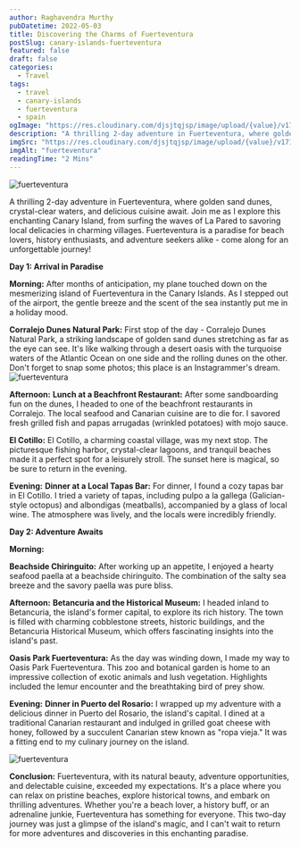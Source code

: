 ```yaml
---
author: Raghavendra Murthy
pubDatetime: 2022-05-03
title: Discovering the Charms of Fuerteventura
postSlug: canary-islands-fuerteventura
featured: false
draft: false
categories:
  - Travel
tags:
  - travel
  - canary-islands
  - fuerteventura
  - spain
ogImage: "https://res.cloudinary.com/djsjtqjsp/image/upload/{value}/v1710365516/raghavendra-murthy-blog/travel/europe/IMG_8887_lyi612.jpg"
description: "A thrilling 2-day adventure in Fuerteventura, where golden sand dunes, crystal-clear waters, and delicious cuisine await. Join me as I explore this enchanting Canary Island, from surfing the waves of La Pared to savoring local delicacies in charming villages. Fuerteventura is a paradise for beach lovers, history enthusiasts, and adventure seekers alike - come along for an unforgettable journey!"
imgSrc: "https://res.cloudinary.com/djsjtqjsp/image/upload/{value}/v1710365516/raghavendra-murthy-blog/travel/europe/IMG_8887_lyi612.jpg"
imgAlt: "fuerteventura"
readingTime: "2 Mins"
---
```


![fuerteventura](https://res.cloudinary.com/djsjtqjsp/image/upload/e_gen_restore/v1710365539/raghavendra-murthy-blog/travel/europe/IMG_2778_bbvzmp.jpg)

A thrilling 2-day adventure in Fuerteventura, where golden sand dunes, crystal-clear waters, and delicious cuisine await. Join me as I explore this enchanting Canary Island, from surfing the waves of La Pared to savoring local delicacies in charming villages. Fuerteventura is a paradise for beach lovers, history enthusiasts, and adventure seekers alike - come along for an unforgettable journey!

**Day 1: Arrival in Paradise**

**Morning:**
After months of anticipation, my plane touched down on the mesmerizing island of Fuerteventura in the Canary Islands. As I stepped out of the airport, the gentle breeze and the scent of the sea instantly put me in a holiday mood.

**Corralejo Dunes Natural Park:**
First stop of the day - Corralejo Dunes Natural Park, a striking landscape of golden sand dunes stretching as far as the eye can see. It's like walking through a desert oasis with the turquoise waters of the Atlantic Ocean on one side and the rolling dunes on the other. Don't forget to snap some photos; this place is an Instagrammer's dream.
![fuerteventura](https://res.cloudinary.com/djsjtqjsp/image/upload/v1710365516/raghavendra-murthy-blog/travel/europe/IMG_8887_lyi612.jpg)

**Afternoon:**
**Lunch at a Beachfront Restaurant:**
After some sandboarding fun on the dunes, I headed to one of the beachfront restaurants in Corralejo. The local seafood and Canarian cuisine are to die for. I savored fresh grilled fish and papas arrugadas (wrinkled potatoes) with mojo sauce.

**El Cotillo:**
El Cotillo, a charming coastal village, was my next stop. The picturesque fishing harbor, crystal-clear lagoons, and tranquil beaches made it a perfect spot for a leisurely stroll. The sunset here is magical, so be sure to return in the evening.

**Evening:**
**Dinner at a Local Tapas Bar:**
For dinner, I found a cozy tapas bar in El Cotillo. I tried a variety of tapas, including pulpo a la gallega (Galician-style octopus) and albondigas (meatballs), accompanied by a glass of local wine. The atmosphere was lively, and the locals were incredibly friendly.

**Day 2: Adventure Awaits**

**Morning:**

**Beachside Chiringuito:**
After working up an appetite, I enjoyed a hearty seafood paella at a beachside chiringuito. The combination of the salty sea breeze and the savory paella was pure bliss.

**Afternoon:**
**Betancuria and the Historical Museum:**
I headed inland to Betancuria, the island's former capital, to explore its rich history. The town is filled with charming cobblestone streets, historic buildings, and the Betancuria Historical Museum, which offers fascinating insights into the island's past.

**Oasis Park Fuerteventura:**
As the day was winding down, I made my way to Oasis Park Fuerteventura. This zoo and botanical garden is home to an impressive collection of exotic animals and lush vegetation. Highlights included the lemur encounter and the breathtaking bird of prey show.

**Evening:**
**Dinner in Puerto del Rosario:**
I wrapped up my adventure with a delicious dinner in Puerto del Rosario, the island's capital. I dined at a traditional Canarian restaurant and indulged in grilled goat cheese with honey, followed by a succulent Canarian stew known as "ropa vieja." It was a fitting end to my culinary journey on the island.

![fuerteventura](https://res.cloudinary.com/djsjtqjsp/image/upload/v1710365547/raghavendra-murthy-blog/travel/europe/IMG_8907_qd5fd8.jpg)

**Conclusion:**
Fuerteventura, with its natural beauty, adventure opportunities, and delectable cuisine, exceeded my expectations. It's a place where you can relax on pristine beaches, explore historical towns, and embark on thrilling adventures. Whether you're a beach lover, a history buff, or an adrenaline junkie, Fuerteventura has something for everyone. This two-day journey was just a glimpse of the island's magic, and I can't wait to return for more adventures and discoveries in this enchanting paradise.
